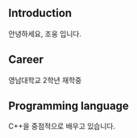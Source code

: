 ## Introduction
안녕하세요, 조웅 입니다.
## Career
영남대학교 2학년 재학중
## Programming language
C++을 중점적으로 배우고 있습니다.
